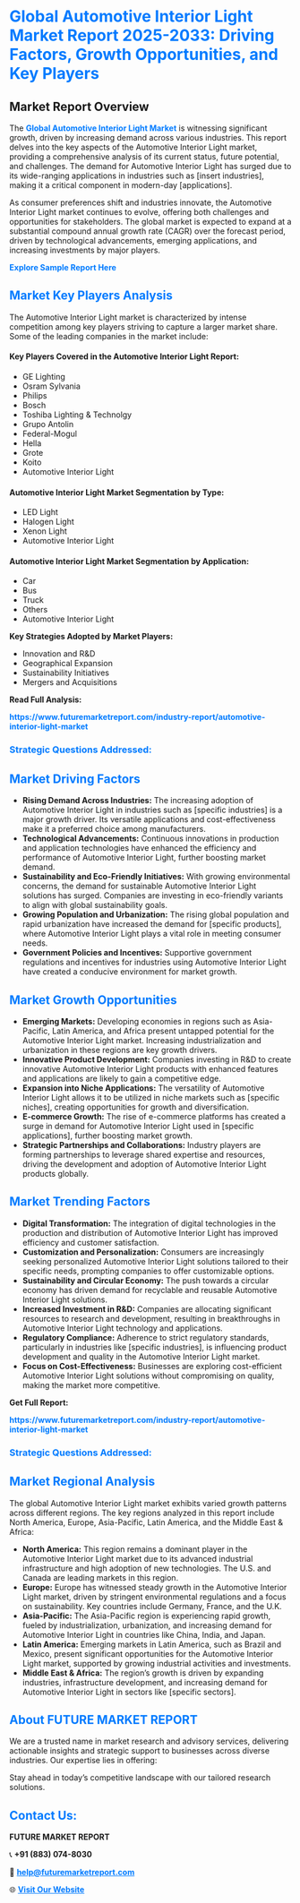 <h1 style="color: #007BFF;">Global Automotive Interior Light Market Report 2025-2033: Driving Factors, Growth Opportunities, and Key Players</h1>

<section id="overview">
<h2>Market Report Overview</h2>
<p>The <a href="https://www.futuremarketreport.com/industry-report/automotive-interior-light-market" style="color: #007BFF; text-decoration: none;"><strong>Global Automotive Interior Light Market</strong></a> is witnessing significant growth, driven by increasing demand across various industries. This report delves into the key aspects of the Automotive Interior Light market, providing a comprehensive analysis of its current status, future potential, and challenges. The demand for Automotive Interior Light has surged due to its wide-ranging applications in industries such as [insert industries], making it a critical component in modern-day [applications].</p>
<p>As consumer preferences shift and industries innovate, the Automotive Interior Light market continues to evolve, offering both challenges and opportunities for stakeholders. The global market is expected to expand at a substantial compound annual growth rate (CAGR) over the forecast period, driven by technological advancements, emerging applications, and increasing investments by major players.</p>
</section>

<section id="overview">
<p><a href="https://www.futuremarketreport.com/request-sample/reportId=97266" style="color: #007BFF; text-decoration: none;"><strong>Explore Sample Report Here</strong></a></p>
</section>

<section id="key-players">
<h2 style="color: #007BFF;">Market Key Players Analysis</h2>
<p>The Automotive Interior Light market is characterized by intense competition among key players striving to capture a larger market share. Some of the leading companies in the market include:</p>
<h4>Key Players Covered in the Automotive Interior Light Report:</h4>
<ul><li>GE Lighting</li><li>Osram Sylvania</li><li>Philips</li><li>Bosch</li><li>Toshiba Lighting &amp; Technolgy</li><li>Grupo Antolin</li><li>Federal-Mogul</li><li>Hella</li><li>Grote</li><li>Koito</li><li>Automotive Interior Light</li></ul>
<h4>Automotive Interior Light Market Segmentation by Type:</h4>
<ul><li>LED Light</li><li>Halogen Light</li><li>Xenon Light</li><li>Automotive Interior Light</li></ul>

<h4>Automotive Interior Light Market Segmentation by Application:</h4>
<ul><li>Car</li><li>Bus</li><li>Truck</li><li>Others</li><li>Automotive Interior Light</li></ul>
<p><strong>Key Strategies Adopted by Market Players:</strong></p>
<ul>
<li>Innovation and R&D</li>
<li>Geographical Expansion</li>
<li>Sustainability Initiatives</li>
<li>Mergers and Acquisitions</li>
</ul>
</section>

<section>
<p><strong>Read Full Analysis: </strong></p><a href="https://www.futuremarketreport.com/industry-report/automotive-interior-light-market" style="color: #007BFF; text-decoration: none;"><strong>https://www.futuremarketreport.com/industry-report/automotive-interior-light-market</strong></a>
<h3 style="color: #007BFF;">Strategic Questions Addressed:</h3>
</section>

<section id="driving-factors">
<h2 style="color: #007BFF;">Market Driving Factors</h2>
<ul>
<li><strong>Rising Demand Across Industries:</strong> The increasing adoption of Automotive Interior Light in industries such as [specific industries] is a major growth driver. Its versatile applications and cost-effectiveness make it a preferred choice among manufacturers.</li>
<li><strong>Technological Advancements:</strong> Continuous innovations in production and application technologies have enhanced the efficiency and performance of Automotive Interior Light, further boosting market demand.</li>
<li><strong>Sustainability and Eco-Friendly Initiatives:</strong> With growing environmental concerns, the demand for sustainable Automotive Interior Light solutions has surged. Companies are investing in eco-friendly variants to align with global sustainability goals.</li>
<li><strong>Growing Population and Urbanization:</strong> The rising global population and rapid urbanization have increased the demand for [specific products], where Automotive Interior Light plays a vital role in meeting consumer needs.</li>
<li><strong>Government Policies and Incentives:</strong> Supportive government regulations and incentives for industries using Automotive Interior Light have created a conducive environment for market growth.</li>
</ul>
</section>

<section id="growth-opportunities">
<h2 style="color: #007BFF;">Market Growth Opportunities</h2>
<ul>
<li><strong>Emerging Markets:</strong> Developing economies in regions such as Asia-Pacific, Latin America, and Africa present untapped potential for the Automotive Interior Light market. Increasing industrialization and urbanization in these regions are key growth drivers.</li>
<li><strong>Innovative Product Development:</strong> Companies investing in R&D to create innovative Automotive Interior Light products with enhanced features and applications are likely to gain a competitive edge.</li>
<li><strong>Expansion into Niche Applications:</strong> The versatility of Automotive Interior Light allows it to be utilized in niche markets such as [specific niches], creating opportunities for growth and diversification.</li>
<li><strong>E-commerce Growth:</strong> The rise of e-commerce platforms has created a surge in demand for Automotive Interior Light used in [specific applications], further boosting market growth.</li>
<li><strong>Strategic Partnerships and Collaborations:</strong> Industry players are forming partnerships to leverage shared expertise and resources, driving the development and adoption of Automotive Interior Light products globally.</li>
</ul>
</section>

<section id="trending-factors">
<h2 style="color: #007BFF;">Market Trending Factors</h2>
<ul>
<li><strong>Digital Transformation:</strong> The integration of digital technologies in the production and distribution of Automotive Interior Light has improved efficiency and customer satisfaction.</li>
<li><strong>Customization and Personalization:</strong> Consumers are increasingly seeking personalized Automotive Interior Light solutions tailored to their specific needs, prompting companies to offer customizable options.</li>
<li><strong>Sustainability and Circular Economy:</strong> The push towards a circular economy has driven demand for recyclable and reusable Automotive Interior Light solutions.</li>
<li><strong>Increased Investment in R&D:</strong> Companies are allocating significant resources to research and development, resulting in breakthroughs in Automotive Interior Light technology and applications.</li>
<li><strong>Regulatory Compliance:</strong> Adherence to strict regulatory standards, particularly in industries like [specific industries], is influencing product development and quality in the Automotive Interior Light market.</li>
<li><strong>Focus on Cost-Effectiveness:</strong> Businesses are exploring cost-efficient Automotive Interior Light solutions without compromising on quality, making the market more competitive.</li>
</ul>
</section>

<section>
<p><strong>Get Full Report: </strong></p><a href="https://www.futuremarketreport.com/industry-report/automotive-interior-light-market" style="color: #007BFF; text-decoration: none;"><strong>https://www.futuremarketreport.com/industry-report/automotive-interior-light-market</strong></a>
<h3 style="color: #007BFF;">Strategic Questions Addressed:</h3>
</section>


<section id="regional-analysis">
<h2 style="color: #007BFF;">Market Regional Analysis</h2>
<p>The global Automotive Interior Light market exhibits varied growth patterns across different regions. The key regions analyzed in this report include North America, Europe, Asia-Pacific, Latin America, and the Middle East & Africa:</p>
<ul>
<li><strong>North America:</strong> This region remains a dominant player in the Automotive Interior Light market due to its advanced industrial infrastructure and high adoption of new technologies. The U.S. and Canada are leading markets in this region.</li>
<li><strong>Europe:</strong> Europe has witnessed steady growth in the Automotive Interior Light market, driven by stringent environmental regulations and a focus on sustainability. Key countries include Germany, France, and the U.K.</li>
<li><strong>Asia-Pacific:</strong> The Asia-Pacific region is experiencing rapid growth, fueled by industrialization, urbanization, and increasing demand for Automotive Interior Light in countries like China, India, and Japan.</li>
<li><strong>Latin America:</strong> Emerging markets in Latin America, such as Brazil and Mexico, present significant opportunities for the Automotive Interior Light market, supported by growing industrial activities and investments.</li>
<li><strong>Middle East & Africa:</strong> The region’s growth is driven by expanding industries, infrastructure development, and increasing demand for Automotive Interior Light in sectors like [specific sectors].</li>
</ul>
</section>

<footer>
<h2 style="color: #007BFF;">About FUTURE MARKET REPORT</h2>
<p>We are a trusted name in market research and advisory services, delivering actionable insights and strategic support to businesses across diverse industries. Our expertise lies in offering:</p>

<p>Stay ahead in today’s competitive landscape with our tailored research solutions.</p>

<h2 style="color: #007BFF;">Contact Us:</h2>
<p><strong>FUTURE MARKET REPORT</strong></p>
<p>📞 <strong>+91 (883) 074-8030</strong></p>
<p>📧 <strong><a href="mailto:help@futuremarketreport.com" style="color: #007BFF;">help@futuremarketreport.com</a></strong></p>
<p>🌐 <strong><a href="https://www.futuremarketreport.com/" style="color: #007BFF;">Visit Our Website</a></strong></p>
</footer>